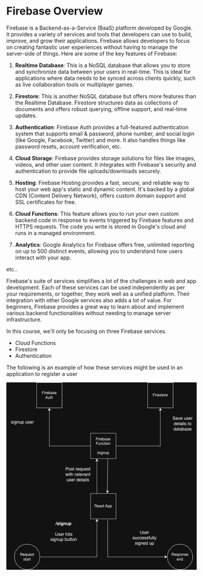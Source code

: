 # Firebase Overview

Firebase is a Backend-as-a-Service (BaaS) platform developed by Google. It provides a variety of services and tools that developers can use to build, improve, and grow their applications. Firebase allows developers to focus on creating fantastic user experiences without having to manage the server-side of things. Here are some of the key features of Firebase:

1. **Realtime Database**: This is a NoSQL database that allows you to store and synchronize data between your users in real-time. This is ideal for applications where data needs to be synced across clients quickly, such as live collaboration tools or multiplayer games.

2. **Firestore**: This is another NoSQL database but offers more features than the Realtime Database. Firestore structures data as collections of documents and offers robust querying, offline support, and real-time updates.

3. **Authentication**: Firebase Auth provides a full-featured authentication system that supports email & password, phone number, and social login (like Google, Facebook, Twitter) and more. It also handles things like password resets, account verification, etc.

4. **Cloud Storage**: Firebase provides storage solutions for files like images, videos, and other user content. It integrates with Firebase's security and authentication to provide file uploads/downloads securely.

5. **Hosting**: Firebase Hosting provides a fast, secure, and reliable way to host your web app's static and dynamic content. It's backed by a global CDN (Content Delivery Network), offers custom domain support and SSL certificates for free.

6. **Cloud Functions**: This feature allows you to run your own custom backend code in response to events triggered by Firebase features and HTTPS requests. The code you write is stored in Google's cloud and runs in a managed environment.

7. **Analytics**: Google Analytics for Firebase offers free, unlimited reporting on up to 500 distinct events, allowing you to understand how users interact with your app.

etc..

Firebase's suite of services simplifies a lot of the challenges in web and app development. Each of these services can be used independently as per your requirements, or together, they work well as a unified platform. Their integration with other Google services also adds a lot of value. For beginners, Firebase provides a great way to learn about and implement various backend functionalities without needing to manage server infrastructure.

In this course, we'll only be focusing on three Firebase services.

- Cloud Functions
- Firestore
- Authentication

The following is an example of how these services might be used in an application to register a user

![Signup Request Lifecycle](./assets/firebase-signup-request.png)
